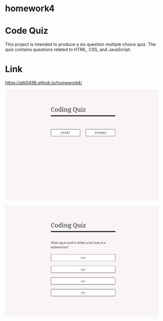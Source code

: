 # homework4

# Code Quiz

This project is intended to produce a six question multiple choice quiz. The quiz contains questions related to HTML, CSS, and JavaScript.

# Link

https://atb5498.github.io/homework4/

![alt text](screen.png "Logo Title Text 1")

![alt text](screen2.png "Logo Title Text 1")
